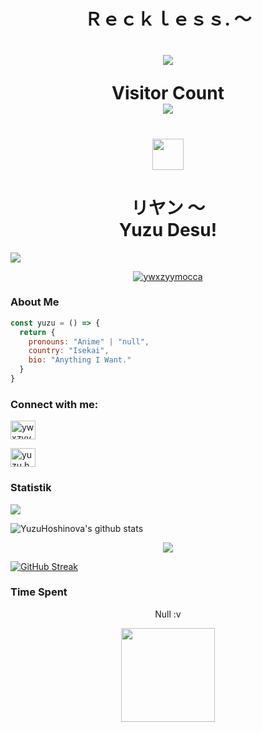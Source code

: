 <h1 align="center">Ｒｅｃｋｌｅｓｓ. 〜<br></h1>
<h1 align="center"> <img src="https://media0.giphy.com/media/jAe22Ec5iICCk/giphy.gif?cid=6c09b9526f21c6be8239ff5281e3af2356b1293d644eaa90&rid=giphy.gif&ct=g" />

<p align="center"> 
  Visitor Count<br>
  <img src="https://profile-counter.glitch.me/yuzuhoshinova/count.svg" />
</p>
<h1 align="center">
  <img src="https://media.giphy.com/media/VgCDAzcKvsR6OM0uWg/giphy.gif" width="50">

<br>
<h1 align="center">リヤン 〜<br>Yuzu Desu!</h1>
<img align="center" height="auto" src="https://telegra.ph/file/445e17cfd55c7b4572c01.jpg"/>




<p align="center"> <a href="https://twitter.com/" target="blank"><img src="https://img.shields.io/twitter/follow/ywxzyymocca?logo=twitter&style=for-the-badge" alt="ywxzyymocca" /></a> </p>



### About Me
```js
const yuzu = () => {
  return {
    pronouns: "Anime" | "null",
    country: "Isekai",
    bio: "Anything I Want."
  }
}
```

<h3 align="left">Connect with me:</h3>
<p align="left">
<a href="https://dev.to/ywxzyy" target="blank"><img align="center" src="https://raw.githubusercontent.com/rahuldkjain/github-profile-readme-generator/master/src/images/icons/Social/devto.svg" alt="ywxzyy" height="30" width="40" /></a>

<a href="https://www.youtube.com/c/yuzu.hoshinova" target="blank"><img align="center" src="https://raw.githubusercontent.com/rahuldkjain/github-profile-readme-generator/master/src/images/icons/Social/youtube.svg" alt="yuzu.hoshinova" height="30" width="40" /></a>
</p>



### Statistik
<img align="center" height="auto"
src="https://cardivo.vercel.app/api?name=Yuzu%20~&description=Hi,%20i%27m%20a%20just%20Anime,%20Nice%20to%20meet%20you%20👻&image=https://avatars.githubusercontent.com/u/112942676?s=96&v=4&backgroundColor=%23ecf0f1&github=yuzuhoshinova&pattern=leaf&colorPattern=%23eaeaea"/>


![YuzuHoshinova's github stats](https://github-readme-stats.vercel.app/api?username=yuzuhoshinova&show_icons=true&theme=tokyonight)
<p align="center">
  <a href="https://github.com/yuzuhoshinova">
  <img  src="https://github-readme-stats.vercel.app/api/top-langs/?username=yuzuhoshinova&langs_count=10&exclude_repo=deep-learning-specialization)](https://github.com/anuraghazra/github-readme-stats&theme=tokyonight" />

[![GitHub Streak](https://github-readme-streak-stats.herokuapp.com?user=yuzuhoshinova&theme=tokyonight-duo&locale=en)](https://git.io/streak-stats)
</a>
<h3> Time Spent </h3>
<p align="center">
Null :v<br>


<div align="center">

  <img height="150" src="https://mhankbarbar.codes/assets/images/bocchi.png"  />

</div>
